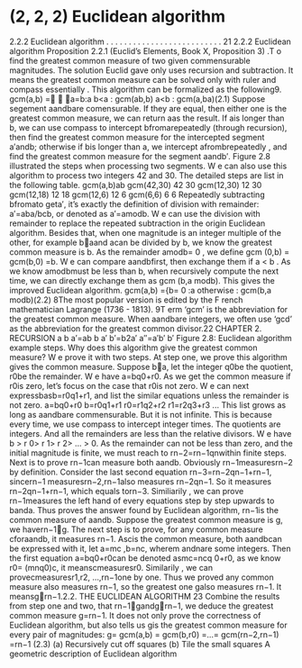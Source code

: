 # (2, 2, 2) Euclidean algorithm

2.2.2 Euclidean algorithm . . . . . . . . . . . . . . . . . . . . . . . . . . 21
2.2.2 Euclidean algorithm
Proposition 2.2.1 (Euclid’s Elements, Book X, Proposition 3) .T o find the greatest
common measure of two given commensurable magnitudes.
The solution Euclid gave only uses recursion and subtraction. It means the greatest
common measure can be solved only with ruler and compass essentially . This algorithm
can be formalized as the following9.
gcm(a,b) =

a=b:a
b<a : gcm(a b,b)
a<b : gcm(a,b a)(2.1)
Suppose segement aandbare comensurable. If they are equal, then either one is the
greatest common measure, we can return aas the result. If ais longer than b, we can
use compass to intercept bfromarepeatedly (through recursion), then find the greatest
common measure for the intercepted segment a′andb; otherwise if bis longer than a,
we intercept afrombrepeatedly , and find the greatest common measure for the segment
aandb′. Figure 2.8 illustrated the steps when processing two segments. W e can also
use this algorithm to process two integers 42 and 30. The detailed steps are list in the
following table.
gcm(a,b)ab
gcm(42,30) 42 30
gcm(12,30) 12 30
gcm(12,18) 12 18
gcm(12,6) 12 6
gcm(6,6) 6 6
Repeatedly subtracting bfromato geta′, it’s exactly the definition of division with
remainder: a′=a ba/bcb, or denoted as a′=amodb. W e can use the division with
remainder to replace the repeated subtraction in the origin Euclidean algorithm. Besides
that, when one magnitude is an integer multiple of the other, for example baand
acan be divided by b, we know the greatest common measure is b. As the remainder
amodb= 0 , we define gcm (0,b) = gcm(b,0) =b. W e can compare aandbfirst, then
exchange them if a < b . As we know amodbmust be less than b, when recursively
compute the next time, we can directly exchange them as gcm (b,a modb). This gives the
improved Euclidean algorithm.
gcm(a,b) ={b= 0 :a
otherwise : gcm(b,a modb)(2.2)
8The most popular version is edited by the F rench mathematician Lagrange (1736 - 1813).
9T erm ‘gcm’ is the abbreviation for the greatest common measure. When aandbare integers, we
often use ‘gcd’ as the abbreviation for the greatest common divisor.22 CHAPTER 2. RECURSION
a
b
a′=a b
b
a′
b′=b 2a′
a′′=a′ b′
b′
Figure 2.8: Euclidean algorithm example steps.
Why does this algorithm give the greatest common measure? W e prove it with two
steps. At step one, we prove this algorithm gives the common measure. Suppose ba,
let the integer q0be the quotient, r0be the remainder. W e have a=bq0+r0. As we get
the common measure if r0is zero, let’s focus on the case that r0is not zero. W e can next
expressbasb=r0q1+r1, and list the similar equations unless the remainder is not zero.
a=bq0+r0
b=r0q1+r1
r0=r1q2+r2
r1=r2q3+r3
...
This list grows as long as aandbare commensurable. But it is not infinite. This is
because every time, we use compass to intercept integer times. The quotients are integers.
And all the remainders are less than the relative divisors. W e have b > r 0> r 1> r 2>
... > 0. As the remainder can not be less than zero, and the initial magnitude is finite,
we must reach to rn−2=rn−1qnwithin finite steps.
Next is to prove rn−1can measure both aandb. Obviously rn−1measuresrn−2
by definition. Consider the last second equation rn−3=rn−2qn−1+rn−1, sincern−1
measuresrn−2,rn−1also measures rn−2qn−1. So it measures rn−2qn−1+rn−1, which
equals torn−3. Similiarily , we can prove rn−1measures the left hand of every equations
step by step upwards to banda. Thus proves the answer found by Euclidean algorithm,
rn−1is the common measure of aandb. Suppose the greatest common measure is g, we
havern−1g.
The next step is to prove, for any common measure cforaandb, it measures rn−1.
Ascis the common measure, both aandbcan be expressed with it, let a=mc ,b=nc,
wherem andnare some integers. Then the first equation a=bq0+r0can be denoted
asmc=ncq 0+r0, as we know r0= (m nq0)c, it meanscmeasuresr0. Similarily , we
can provecmeasuresr1,r2, ...,rn−1one by one. Thus we proved any common measure
also measures rn−1, so the greatest one galso measures rn−1. It meansgrn−1.2.2. THE EUCLIDEAN ALGORITHM 23
Combine the results from step one and two, that rn−1gandgrn−1, we deduce the
greatest common measure g=rn−1. It does not only prove the correctness of Euclidean
algorithm, but also tells us gis the greatest common measure for every pair of magnitudes:
g= gcm(a,b) = gcm(b,r0) =...= gcm(rn−2,rn−1) =rn−1 (2.3)
(a) Recursively cut off squares
(b) Tile the small squares
A geometric description of Euclidean algorithm
